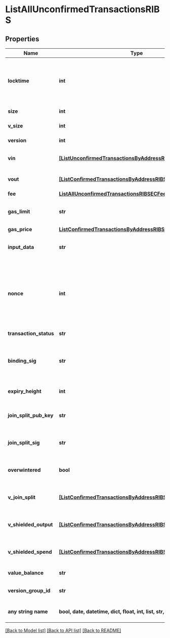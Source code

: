 # ListAllUnconfirmedTransactionsRIBS


## Properties
Name | Type | Description | Notes
------------ | ------------- | ------------- | -------------
**locktime** | **int** | Represents the locktime on the transaction on the specific blockchain, i.e. the blockheight at which the transaction is valid. | [optional] 
**size** | **int** | Represents the total size of this transaction. | [optional] 
**v_size** | **int** | Represents the virtual size of this transaction. | [optional] 
**version** | **int** | Defines the version of the transaction. | [optional] 
**vin** | [**[ListUnconfirmedTransactionsByAddressRIBSZVin]**](ListUnconfirmedTransactionsByAddressRIBSZVin.md) | Object Array representation of transaction inputs | [optional] 
**vout** | [**[ListConfirmedTransactionsByAddressRIBSZVout]**](ListConfirmedTransactionsByAddressRIBSZVout.md) | Object Array representation of transaction outputs | [optional] 
**fee** | [**ListAllUnconfirmedTransactionsRIBSECFee**](ListAllUnconfirmedTransactionsRIBSECFee.md) |  | [optional] 
**gas_limit** | **str** | Represents the amount of gas used by this specific transaction alone. | [optional] 
**gas_price** | [**ListConfirmedTransactionsByAddressRIBSBSCGasPrice**](ListConfirmedTransactionsByAddressRIBSBSCGasPrice.md) |  | [optional] 
**input_data** | **str** | Represents additional information that is required for the transaction. | [optional] 
**nonce** | **int** | Represents the sequential running number for an address, starting from 0 for the first transaction. E.g., if the nonce of a transaction is 10, it would be the 11th transaction sent from the sender&#39;s address. | [optional] 
**transaction_status** | **str** | Defines the transaction status. | [optional] 
**binding_sig** | **str** | It is used to enforce balance of Spend and Output transfers, in order to prevent their replay across transactions. | [optional] 
**expiry_height** | **int** | Represents a block height after which the transaction will expire. | [optional] 
**join_split_pub_key** | **str** | Represents an encoding of a JoinSplitSig public validating key. | [optional] 
**join_split_sig** | **str** | Is used to sign transactions that contain at least one JoinSplit description. | [optional] 
**overwintered** | **bool** | \&quot;Overwinter\&quot; is the network upgrade for the Zcash blockchain. | [optional] 
**v_join_split** | [**[ListConfirmedTransactionsByAddressRIBSZVJoinSplit]**](ListConfirmedTransactionsByAddressRIBSZVJoinSplit.md) | Represents a sequence of JoinSplit descriptions using BCTV14 proofs. | [optional] 
**v_shielded_output** | [**[ListConfirmedTransactionsByAddressRIBSZVShieldedOutput]**](ListConfirmedTransactionsByAddressRIBSZVShieldedOutput.md) | Object Array representation of transaction output descriptions | [optional] 
**v_shielded_spend** | [**[ListConfirmedTransactionsByAddressRIBSZVShieldedSpend]**](ListConfirmedTransactionsByAddressRIBSZVShieldedSpend.md) | Object Array representation of transaction spend descriptions | [optional] 
**value_balance** | **str** | Defines the transaction value balance. | [optional] 
**version_group_id** | **str** | Represents the transaction version group ID. | [optional] 
**any string name** | **bool, date, datetime, dict, float, int, list, str, none_type** | any string name can be used but the value must be the correct type | [optional]

[[Back to Model list]](../README.md#documentation-for-models) [[Back to API list]](../README.md#documentation-for-api-endpoints) [[Back to README]](../README.md)



